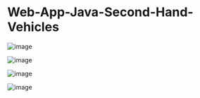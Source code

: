 # Web-App-Java-Second-Hand-Vehicles

![image](https://user-images.githubusercontent.com/39504405/94376021-7d6feb00-0120-11eb-94d8-30043d0958e4.png)

![image](https://user-images.githubusercontent.com/39504405/94376210-bceb0700-0121-11eb-99db-faf35cefb1aa.png)

![image](https://user-images.githubusercontent.com/39504405/94376222-e0ae4d00-0121-11eb-8c85-c971def93e02.png)

![image](https://user-images.githubusercontent.com/39504405/94376228-f15ec300-0121-11eb-8453-df3ca7b7a567.png)
